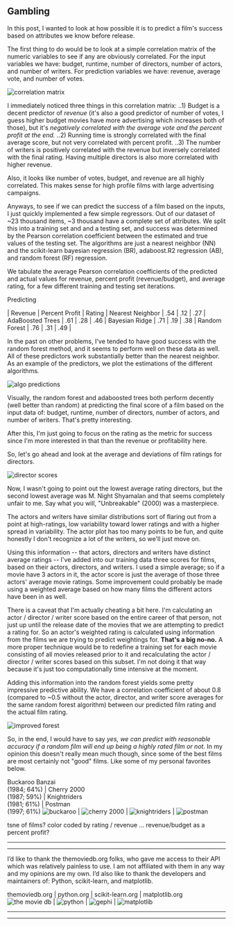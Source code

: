 Gambling
---

In this post, I wanted to look at how possible it is to predict a film's success based on attributes we know before release.

The first thing to do would be to look at a simple correlation matrix of the numeric variables to see if any are obviously correlated. For the input variables we have: budget, runtime, number of directors, number of actors, and number of writers. For prediction variables we have: revenue, average vote, and number of votes.

![correlation matrix](../assets/post3/corr_matrix_cmap_annotated.png)

I immediately noticed three things in this correlation matrix:
..1) Budget is a decent predictor of *revenue* (it's also a good predictor of number of votes, I guess higher budget movies have more advertising which increases both of those), but it's *negatively correlated with the average vote and the percent profit at the end.*
..2) Running time is strongly correlated with the final average score, but not very correlated with percent profit.
..3) The number of writers is positively correlated with the revenue but inversely correlated with the final rating. Having multiple directors is also more correlated with higher revenue.

Also, it looks like number of votes, budget, and revenue are all highly correlated. This makes sense for high profile films with large advertising campaigns.

Anyways, to see if we can predict the success of a film based on the inputs, I just quickly implemented a few simple regressors. Out of our dataset of ~23 thousand items, ~3 thousand have a complete set of attributes. We split this into a training set and and a testing set, and success was determined by the Pearson correlation coefficient between the estimated and true values of the testing set. The algorithms are just a nearest neighbor (NN) and the scikit-learn bayesian regression (BR), adaboost.R2 regression (AB), and random forest (RF) regression.

We tabulate the average Pearson correlation coefficients of the predicted and actual values for revenue, percent profit (revenue/budget), and average rating, for a few different training and testing set iterations.

Predicting

 | Revenue | Percent Profit | Rating |
Nearest Neighbor | .54 | .12 | .27 |
AdaBoosted Trees | .61 | .28 | .46 |
Bayesian Ridge | .71 | .19 | .38 |
Random Forest | .76 | .31 | .49 |

In the past on other problems, I've tended to have good success with the random forest method, and it seems to perform well on these data as well. All of these predictors work substantially better than the nearest neighbor. As an example of the predictors, we plot the estimations of the different algorithms.

![algo predictions](../assets/post3/algo_predictions.png)

Visually, the random forest and adaboosted trees both perform decently (well better than random) at predicting the final score of a film based on the input data of: budget, runtime, number of directors, number of actors, and number of writers. That's pretty interesting.

After this, I'm just going to focus on the rating as the metric for success since I'm more interested in that than the revenue or profitability here.

So, let's go ahead and look at the average and deviations of film ratings for directors.

![director scores](../assets/post3/directors.png)

Now, I wasn't going to point out the lowest average rating directors, but the second lowest average was M. Night Shyamalan and that seems completely unfair to me. Say what you will, "Unbreakable" (2000) was a masterpiece.

The actors and writers have similar distributions sort of flaring out from a point at high-ratings, low variability toward lower ratings and with a higher spread in variability. The actor plot has too many points to be fun, and quite honestly I don't recognize a lot of the writers, so we'll just move on.

Using this information -- that actors, directors and writers have distinct average ratings -- I've added into our training data three scores for films, based on their actors, directors, and writers. I used a simple average; so if a movie have 3 actors in it, the actor score is just the average of those three actors' average movie ratings. Some improvement could probably be made using a weighted average based on how many films the different actors have been in as well.

There is a caveat that I'm actually cheating a bit here. I'm calculating an actor / director / writer score based on the entire career of that person, not just up until the release date of the movies that we are attempting to predict a rating for. So an actor's weighted rating is calculated using information from the films we are trying to predict weightings for. **That's a big no-no.** A more proper technique would be to redefine a training set for each movie consisting of all movies released prior to it and recalculating the actor / director / writer scores based on this subset. I'm not doing it that way because it's just too computationally time intensive at the moment.

Adding this information into the random forest yields some pretty impressive predictive ability. We have a correlation coefficient of about 0.8 (compared to ~0.5 without the actor, director, and writer score averages for the same random forest algorithm) between our predicted film rating and the actual film rating.

![improved forest](../assets/post3/best_forest.png)

So, in the end, I would have to say *yes, we can predict with reasonable accuracy if a random film will end up being a highly rated film or not.* In my opinion this doesn't really mean much though, since some of the best films are most certainly not "good" films. Like some of my personal favorites below.

Buckaroo Banzai<br />(1984; 64%) | Cherry 2000<br />(1987; 59%) | Knightriders<br />(1981; 61%) | Postman<br />(1997; 61%)
![buckaroo](../assets/post3/buckaroo.jpg) | ![cherry 2000](../assets/post3/cherry.jpg) | ![knightriders](../assets/post3/knightriders.jpg) | ![postman](../assets/post3/postman.jpg)

tsne of films? color coded by rating / revenue ... revenue/budget as a percent profit?

---
---
I’d like to thank the themoviedb.org folks, who gave me access to their API which was relatively painless to use. I am not affiliated with them in any way and my opinions are my own. I’d also like to thank the developers and maintainers of: Python, scikit-learn, and matplotlib.

themoviedb.org | python.org | scikit-learn.org | matplotlib.org
![the movie db](../assets/credit/tmdb.png) | ![python](../assets/credit/python.png) | ![gephi](../assets/credit/scikit.png) | ![matplotlib](../assets/credit/mpl.png)

---
---
